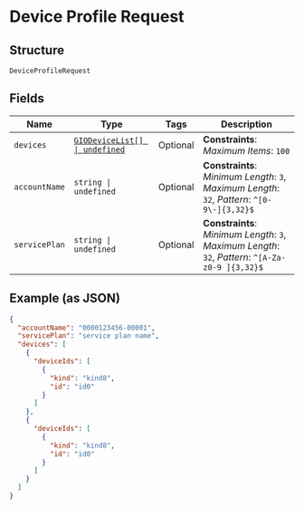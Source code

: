 
# Device Profile Request

## Structure

`DeviceProfileRequest`

## Fields

| Name | Type | Tags | Description |
|  --- | --- | --- | --- |
| `devices` | [`GIODeviceList[] \| undefined`](../../doc/models/gio-device-list.md) | Optional | **Constraints**: *Maximum Items*: `100` |
| `accountName` | `string \| undefined` | Optional | **Constraints**: *Minimum Length*: `3`, *Maximum Length*: `32`, *Pattern*: `^[0-9\-]{3,32}$` |
| `servicePlan` | `string \| undefined` | Optional | **Constraints**: *Minimum Length*: `3`, *Maximum Length*: `32`, *Pattern*: `^[A-Za-z0-9 ]{3,32}$` |

## Example (as JSON)

```json
{
  "accountName": "0000123456-00001",
  "servicePlan": "service plan name",
  "devices": [
    {
      "deviceIds": [
        {
          "kind": "kind8",
          "id": "id0"
        }
      ]
    },
    {
      "deviceIds": [
        {
          "kind": "kind8",
          "id": "id0"
        }
      ]
    }
  ]
}
```

